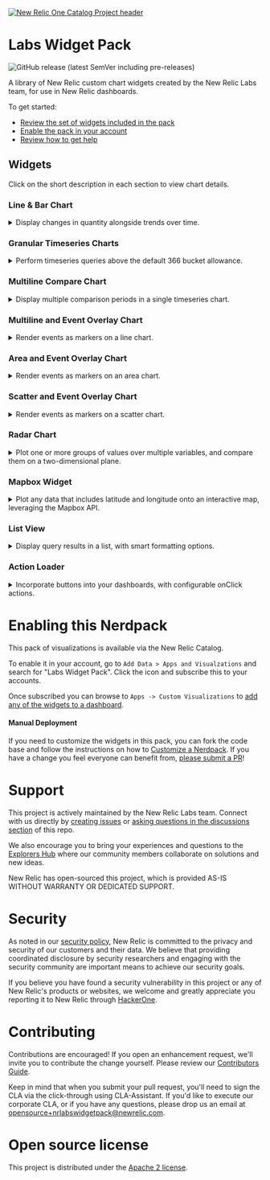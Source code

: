 [![New Relic One Catalog Project header](https://github.com/newrelic/opensource-website/raw/master/src/images/categories/New_Relic_One_Catalog_Project.png)](https://opensource.newrelic.com/oss-category/#new-relic-one-catalog-project)

# Labs Widget Pack

![GitHub release (latest SemVer including pre-releases)](https://img.shields.io/github/v/release/newrelic/nr-labs-widget-pack?include_prereleases&sort=semver) 

A library of New Relic custom chart widgets created by the New Relic Labs team, for use in New Relic dashboards.

To get started:
- [Review the set of widgets included in the pack](#widgets)
- [Enable the pack in your account](#enable)
- [Review how to get help](#help)

## Widgets <a id="widgets"></a>

Click on the short description in each section to view chart details.


### Line & Bar Chart

<details>

  <summary>Display changes in quantity alongside trends over time.</summary>

  <br/>

  <img src="screenshots/bar_line_01.png" height="450" alt="Bar and Line chart screenshot" />

   #### Overview
  Use the Line & Bar chart to understand changes in quantity values (rendered as bars) alongside trends over time (rendered as lines). For instance, you may be interested in understanding how infrastructure load is impacted by throughput on your web site. Or you may want to see if web page response time effects the total number of orders processed - these are perfect use cases for a Line & Bar Chart.

  The Line & Bar chart plots data across three axes:
  - the X axis represents time
  - the left Y axis represents the values for the Bar Charts
  - the right Y axis represents the values for the Line Charts
  
  The chart allows you to define multiple line and bar queries, so it is highly recommended that the queries are aligned in terms of units and time periods.

  #### Requirements
  In order to use this chart, there are a few requirements:
  - You must provide at least 1 bar query and 1 time query
  - Each query must use the `TIMESERIES` clause, with the same bucket eg. `TIMESERIES 1 day`
  - If using the `SINCE` clause it is strongly recommended to be the same across all configured queries

  A valid bar query for the chart could look like this:
  `SELECT percentile(duration, 80) as 'Load' from PageView TIMESERIES 1 day since last week`

  A valid line query for the chart could look like this:
  `SELECT count(*) as 'Views' from PageView where TIMESERIES 1 day since last week`

  To include multiple lines and/or bars in the chart, you can either:
  - define additional queries following the guidelines above
  - include a `FACET` clause in your query. Note that if you are faceting on the same attribute in both the line and the bar queries, you will need to alias one of those facets in order to avoid name collisions in the chart output.
  ---
</details>

### Granular Timeseries Charts

<details>

  <summary>Perform timeseries queries above the default 366 bucket allowance.</summary>

  <!-- <br/> -->

  <!-- <img src="screenshots/bar_line_01.png" height="450" alt="Bar and Line chart screenshot" /> -->

   #### Overview
  Use the Granular Timeseries Chart to see longer periods of data in high granularity above the default 366 allowance.

  The Granular Timeseries Chart, supports Line, Area & Sparkline chart types.

  #### Requirements
  In order to use this chart, there are a few requirements:
  - Each query must use and end with the `TIMESERIES` clause, and also contain the bucket eg. `TIMESERIES 1 second`
  - Do not use SINCE or UNTIL clauses as they will automatically be determined based on the time range picker
  - If using the LIMIT clause, this should be placed before and not after the TIMESERIES clause

  A valid query for the chart could look like this:
  `SELECT count(*) FROM Transaction FACET appName TIMESERIES 1 second`

  ---
</details>

### Multiline Compare Chart
<details>

  <summary>Display multiple comparison periods in a single timeseries chart.</summary>
  
  <img src="screenshots/multiline_01.png" height="450" alt="Multi Line Compare chart screenshot" />

  ---
</details>

### Multiline and Event Overlay Chart
<details>

  <summary>Render events as markers on a line chart.</summary>
  
  <img src="screenshots/multiline_event_02.png" height="450" alt="Line and Event overlay screenshot" />

  ---
</details>

### Area and Event Overlay Chart
<details>

  <summary>Render events as markers on an area chart.</summary>
  
  <img src="screenshots/area_event_01.png" height="450" alt="Area and Event overlay screenshot" />

  ---
</details>

### Scatter and Event Overlay Chart
<details>

  <summary>Render events as markers on a scatter chart.</summary>
  
  <img src="screenshots/scatter_event_01.png" height="450" alt="Scatter and Event overlay screenshot" />

  ---
</details>

### Radar Chart
<details>

  <summary>Plot one or more groups of values over multiple variables, and compare them on a two-dimensional plane.</summary>
  
  <img src="screenshots/radar_01.png" height="450" alt="Radar chart screenshot" />

  ---
</details>

### Mapbox Widget
<details>

  <summary>Plot any data that includes latitude and longitude onto an interactive map, leveraging the Mapbox API.</summary>
  
  #### Overview
  <img src="screenshots/mapbox_01.png" height="450" alt="Mapbox screenshot" />

  Supports multiple NRQL queries and custom markers

  #### Requirements
  In order to use this chart, there are a few requirements:
  - Requires a Map Box Access Token from https://account.mapbox.com/auth/signup/
  - Query should contain one alias with 'name:SOME_VALUE' which will be used as the marker name
  - Query should have a FACET for latitude and longitude, use precision to ensure the FACET does not round the number
    ```
    FACET string(lat, precision: 5) as 'lat', string(lng, precision: 5) as 'lng' 
    ```
  - Rotation can be set using the following alias with 'rotate:SOME_VALUE'
  - Example Query:
    ```
    FROM FlightData SELECT latest(flightNo) as 'name:Flight No', latest(track) as 'rotate:track', latest(departure), latest(destination) FACET string(lat, precision: 5) as 'lat', string(lng, precision: 5) as 'lng' SINCE 60 seconds ago LIMIT MAX
    ```
    ---
</details>

### List View
<details>

  <summary>Display query results in a list, with smart formatting options.</summary>
  
  #### Overview
  <img src="screenshots/list-view-screenshot-1.png" height="450" alt="List view screenshot" />

  List View displays NRQL-queried data in a list. The list items are rows returned by the query, and formatted using a [template](./list-view-template.md). Below are a list of additional features.

  - Coerce values to number, date and boolean types
  - Format numbers and dates
  - Convert between digital size types (bytes, kilobytes, ...)
  - Search bar to filter list to the searched text

  #### Requirements
  
  For full details on how to use and format results in this chart, read the [Template String documentation](./list-view-template.md). 
  
  ---
</details>

### Action Loader
<details>

  <summary>Incorporate buttons into your dashboards, with configurable onClick actions.</summary>
  
  #### Overview
  Incorporate buttons into your dashboards, with configurable onClick actions.

  #### Example w/ Stacked Nerdlet
  ```
  Nerdlet Id: service-maps.home

  URL State
  {"entityGuid":"MTYwNjg2MnxBUE18QVBQTElDQVRJT058NjI2OTA3NjE"}
  ```
  ---
</details>

# Enabling this Nerdpack <a id="enable"></a>

This pack of visualizations is available via the New Relic Catalog. 

To enable it in your account, go to `Add Data > Apps and Visualzations` and search for "Labs Widget Pack". Click the icon and subscribe this to your accounts.

Once subscribed you can browse to `Apps -> Custom Visualizations` to [add any of the widgets to a dashboard](https://docs.newrelic.com/docs/query-your-data/explore-query-data/dashboards/add-custom-visualizations-your-dashboards/).

#### Manual Deployment
If you need to customize the widgets in this pack, you can fork the code base and follow the instructions on how to [Customize a Nerdpack](https://developer.newrelic.com/build-apps/customize-nerdpack). If you have a change you feel everyone can benefit from, [please submit a PR](#contrib)!

# Support <a id="help"></a>

This project is actively maintained by the New Relic Labs team. Connect with us directly by [creating issues](../../issues) or [asking questions in the discussions section](../../discussions) of this repo.

We also encourage you to bring your experiences and questions to the [Explorers Hub](https://discuss.newrelic.com) where our community members collaborate on solutions and new ideas.

New Relic has open-sourced this project, which is provided AS-IS WITHOUT WARRANTY OR DEDICATED SUPPORT.

# Security

As noted in our [security policy](https://github.com/newrelic/nr-labs-widget-pack/security/policy), New Relic is committed to the privacy and security of our customers and their data. We believe that providing coordinated disclosure by security researchers and engaging with the security community are important means to achieve our security goals.

If you believe you have found a security vulnerability in this project or any of New Relic's products or websites, we welcome and greatly appreciate you reporting it to New Relic through [HackerOne](https://hackerone.com/newrelic).

# Contributing <a id="contrib"></a>

Contributions are encouraged! If you open an enhancement request, we'll invite you to contribute the change yourself. Please review our [Contributors Guide](CONTRIBUTING.md).

Keep in mind that when you submit your pull request, you'll need to sign the CLA via the click-through using CLA-Assistant. If you'd like to execute our corporate CLA, or if you have any questions, please drop us an email at opensource+nrlabswidgetpack@newrelic.com.

# Open source license

This project is distributed under the [Apache 2 license](LICENSE).


